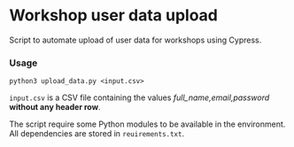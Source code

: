 # Workshop user data upload

Script to automate upload of user data for workshops using Cypress.

### Usage

    python3 upload_data.py <input.csv>

`input.csv` is a CSV file containing the values _full_name,email,password_ **without any header row**.

The script require some Python modules to be available in the environment. All dependencies are stored in `reuirements.txt`.
